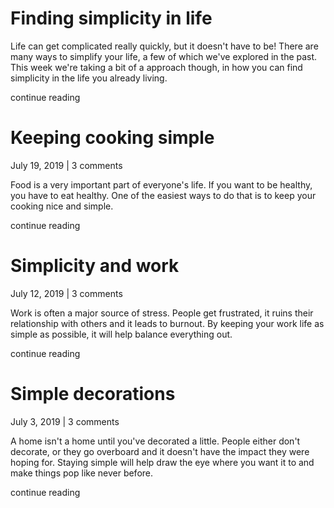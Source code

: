 # Finding simplicity in life
Life can get complicated really quickly, but it doesn't have to be! There are many ways to simplify your life, a few of which we've explored in the past. This week we're taking a bit of a approach though, in how you can find simplicity in the life you already living.

continue reading

# Keeping cooking simple
July 19, 2019 | 3 comments

Food is a very important part of everyone's life. If you want to be healthy, you have to eat healthy. One of the easiest ways to do that is to keep your cooking nice and simple.

continue reading

# Simplicity and work
July 12, 2019 | 3 comments

Work is often a major source of stress. People get frustrated, it ruins their relationship with others and it leads to burnout. By keeping your work life as simple as possible, it will help balance everything out.

continue reading

# Simple decorations
July 3, 2019 | 3 comments

A home isn't a home until you've decorated a little. People either don't decorate, or they go overboard and it doesn't have the impact they were hoping for. Staying simple will help draw the eye where you want it to and make things pop like never before.

continue reading